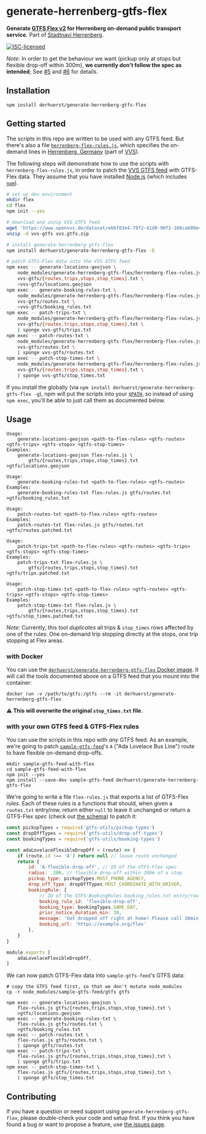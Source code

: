 # generate-herrenberg-gtfs-flex

**Generate [GTFS Flex v2](https://github.com/MobilityData/gtfs-flex/blob/e1832cfea5ddb9df29bd2fc50e80b0a4987695c1/spec/reference.md) for Herrenberg on-demand public transport service.** Part of [Stadtnavi Herrenberg](https://herrenberg.stadtnavi.de).

[![ISC-licensed](https://img.shields.io/github/license/derhuerst/generate-herrenberg-gtfs-flex.svg)](license.md)

*Note:* In order to get the behaviour we want (pickup only at stops but flexible drop-off within 300m), **we currently don't follow the spec as intended**; See [#5](https://github.com/derhuerst/generate-herrenberg-gtfs-flex/issues/5) and [#6](https://github.com/derhuerst/generate-herrenberg-gtfs-flex/pull/6) for details.


## Installation

```shell
npm install derhuerst/generate-herrenberg-gtfs-flex
```


## Getting started

The scripts in this repo are written to be used with any GTFS feed. But there's also a file [`herrenberg-flex-rules.js`](herrenberg-flex-rules.js), which specifies the on-demand lines in [Herrenberg, Germany](https://en.wikipedia.org/wiki/Herrenberg) (part of [VVS](https://www.vvs.de)).

The following steps will demonstrate how to use the scripts with `herrenberg-flex-rules.js`, in order to patch the [VVS GTFS feed](https://www.openvvs.de/dataset/e66f03e4-79f2-41d0-90f1-166ca609e491) with GTFS-Flex data. They assume that you have installed [Node.js](https://nodejs.org/) (which includes [`npm`](https://docs.npmjs.com/cli/v7)).

```bash
# set up dev environment
mkdir flex
cd flex
npm init --yes

# download and unzip VVS GTFS feed
wget 'https://www.openvvs.de/dataset/e66f03e4-79f2-41d0-90f1-166ca609e491/resource/bfbb59c7-767c-4bca-bbb2-d8d32a3e0378/download/google_transit.zip' -O vvs.gtfs.zip
unzip -d vvs-gtfs vvs.gtfs.zip

# install generate-herrenberg-gtfs-flex
npm install derhuerst/generate-herrenberg-gtfs-flex -D

# patch GTFS-Flex data into the VVS GTFS feed
npm exec -- generate-locations-geojson \
	node_modules/generate-herrenberg-gtfs-flex/herrenberg-flex-rules.js \
	vvs-gtfs/{routes,trips,stops,stop_times}.txt \
	>vvs-gtfs/locations.geojson
npm exec -- generate-booking-rules-txt \
	node_modules/generate-herrenberg-gtfs-flex/herrenberg-flex-rules.js \
	vvs-gtfs/routes.txt \
	>vvs-gtfs/booking_rules.txt
npm exec -- patch-trips-txt \
	node_modules/generate-herrenberg-gtfs-flex/herrenberg-flex-rules.js \
	vvs-gtfs/{routes,trips,stops,stop_times}.txt \
	| sponge vvs-gtfs/trips.txt
npm exec -- patch-routes-txt \
	node_modules/generate-herrenberg-gtfs-flex/herrenberg-flex-rules.js \
	vvs-gtfs/routes.txt \
	| sponge vvs-gtfs/routes.txt
npm exec -- patch-stop-times-txt \
	node_modules/generate-herrenberg-gtfs-flex/herrenberg-flex-rules.js \
	vvs-gtfs/{routes,trips,stops,stop_times}.txt \
	| sponge vvs-gtfs/stop_times.txt
```

If you install the globally (via `npm install derhuerst/generate-herrenberg-gtfs-flex -g`), npm will put the scripts into your [`$PATH`](https://en.wikipedia.org/wiki/PATH_(variable)), so instead of using `npm exec`, you'll be able to just call them as documented below.


## Usage

```
Usage:
    generate-locations-geojson <path-to-flex-rules> <gtfs-routes> <gtfs-trips> <gtfs-stops> <gtfs-stop-times>
Examples:
    generate-locations-geojson flex-rules.js \
        gtfs/{routes,trips,stops,stop_times}.txt >gtfs/locations.geojson
```

```
Usage:
    generate-booking-rules-txt <path-to-flex-rules> <gtfs-routes>
Examples:
    generate-booking-rules-txt flex-rules.js gtfs/routes.txt >gtfs/booking_rules.txt
```

```
Usage:
    patch-routes-txt <path-to-flex-rules> <gtfs-routes>
Examples:
    patch-routes-txt flex-rules.js gtfs/routes.txt >gtfs/routes.patched.txt
```

```
Usage:
    patch-trips-txt <path-to-flex-rules> <gtfs-routes> <gtfs-trips> <gtfs-stops> <gtfs-stop-times>
Examples:
    patch-trips-txt flex-rules.js \
        gtfs/{routes,trips,stops,stop_times}.txt >gtfs/trips.patched.txt
```

```
Usage:
    patch-stop-times-txt <path-to-flex-rules> <gtfs-routes> <gtfs-trips> <gtfs-stops> <gtfs-stop-times>
Examples:
    patch-stop-times-txt flex-rules.js \
        gtfs/{routes,trips,stops,stop_times}.txt >gtfs/stop_times.patched.txt
```

*Note:* Currently, this tool *duplicates* all trips & `stop_times` rows affected by one of the rules: One on-demand trip stopping directly at the stops, one trip stopping at Flex areas.

### with Docker

You can use the [`derhuerst/generate-herrenberg-gtfs-flex` Docker image](https://hub.docker.com/r/derhuerst/generate-herrenberg-gtfs-flex). It will call the tools documented above on a GTFS feed that you mount into the container:

```shell
docker run -v /path/to/gtfs:/gtfs --rm -it derhuerst/generate-herrenberg-gtfs-flex
```

**⚠️ This will overwrite the original `stop_times.txt` file.**


### with your own GTFS feed & GTFS-Flex rules

You can use the scripts in this repo with *any* GTFS feed. As an example, we're going to patch [`sample-gtfs-feed`](https://github.com/public-transport/sample-gtfs-feed)'s `A` ("Ada Lovelace Bus Line") route to have flexible on-demand drop-offs.

```shell
mkdir sample-gtfs-feed-with-flex
cd sample-gtfs-feed-with-flex
npm init --yes
npm install --save-dev sample-gtfs-feed derhuerst/generate-herrenberg-gtfs-flex
```

We're going to write a file `flex-rules.js` that exports a list of GTFS-Flex *rules*. Each of these rules is a functions that should, when given a `routes.txt` entry/row, return either `null` to leave it unchanged or return a GTFS-Flex *spec* (check out [the schema](lib/flex-spec-schema.json)) to patch it:

```js
const pickupTypes = require('gtfs-utils/pickup-types')
const dropOffTypes = require('gtfs-utils/drop-off-types')
const bookingTypes = require('gtfs-utils/booking-types')

const adaLovelaceFlexibleDropOff = (route) => {
	if (route.id !== 'A') return null // leave route unchanged
	return {
		id: 'A-flexible-drop-off', // ID of the GTFS-Flex spec
		radius: .200, // flexible drop-off within 200m of a stop
		pickup_type: pickupTypes.MUST_PHONE_AGENCY,
		drop_off_type: dropOffTypes.MUST_COORDINATE_WITH_DRIVER,
		bookingRule: {
			// ID of the GTFS-BookingRules booking_rules.txt entry/row
			booking_rule_id: 'flexible-drop-off',
			booking_type: bookingTypes.SAME_DAY,
			prior_notice_duration_min: 30,
			message: 'Get dropped off right at home! Please call 30min before.',
			booking_url: 'https://example.org/flex'
		},
	}
}

module.exports [
	adaLovelaceFlexibleDropOff,
]
```

We can now patch GTFS-Flex data into `sample-gtfs-feed`'s GTFS data:

```shell
# copy the GTFS feed first, so that we don't mutate node_modules
cp -r node_modules/sample-gtfs-feed/gtfs gtfs

npm exec -- generate-locations-geojson \
	flex-rules.js gtfs/{routes,trips,stops,stop_times}.txt \
	>gtfs/locations.geojson
npm exec -- generate-booking-rules-txt \
	flex-rules.js gtfs/routes.txt \
	>gtfs/booking_rules.txt
npm exec -- patch-routes-txt \
	flex-rules.js gtfs/routes.txt \
	| sponge gtfs/routes.txt
npm exec -- patch-trips-txt \
	flex-rules.js gtfs/{routes,trips,stops,stop_times}.txt \
	| sponge gtfs/trips.txt
npm exec -- patch-stop-times-txt \
	flex-rules.js gtfs/{routes,trips,stops,stop_times}.txt \
	| sponge gtfs/stop_times.txt
```


## Contributing

If you have a question or need support using `generate-herrenberg-gtfs-flex`, please double-check your code and setup first. If you think you have found a bug or want to propose a feature, use [the issues page](https://github.com/derhuerst/generate-herrenberg-gtfs-flex/issues).
